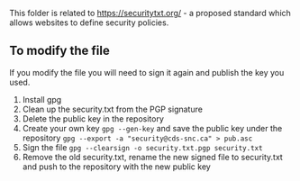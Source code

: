 This folder is related to https://securitytxt.org/ - a proposed standard which allows websites to define security policies.

## To modify the file

If you modify the file you will need to sign it again and publish the key you used.

1. Install gpg
1. Clean up the security.txt from the PGP signature
2. Delete the public key in the repository
3. Create your own key `gpg --gen-key` and save the public key under the repository `gpg --export -a "security@cds-snc.ca" > pub.asc`
4. Sign the file `gpg --clearsign -o security.txt.pgp security.txt`
4. Remove the old security.txt, rename the new signed file to security.txt and push to the repository with the new public key

